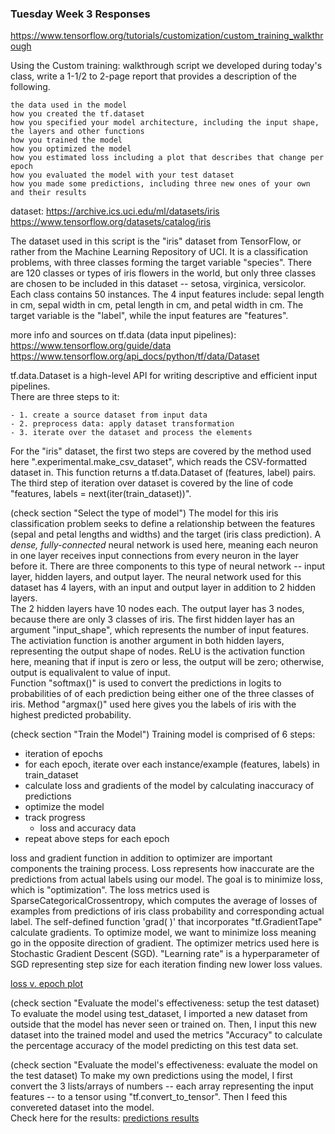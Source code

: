### Tuesday Week 3 Responses

https://www.tensorflow.org/tutorials/customization/custom_training_walkthrough

Using the Custom training: walkthrough 
script we developed during today's class, write a 1-1/2 to 2-page 
report that provides a description of the following.

    the data used in the model
    how you created the tf.dataset
    how you specified your model architecture, including the input shape, the layers and other functions
    how you trained the model
    how you optimized the model
    how you estimated loss including a plot that describes that change per epoch
    how you evaluated the model with your test dataset
    how you made some predictions, including three new ones of your own and their results

dataset: 
https://archive.ics.uci.edu/ml/datasets/iris
https://www.tensorflow.org/datasets/catalog/iris

The dataset used in this script is the "iris" dataset from TensorFlow, or rather from the Machine Learning Repository
of UCI.  It is a classification problems, with three classes forming the target variable "species".
There are 120 classes or types of iris flowers in the world, but only three classes are chosen to be included in this dataset
-- setosa, virginica, versicolor.  Each class contains 50 instances.  The 4 input features include: 
sepal length in cm, sepal width in cm, petal length in cm, and petal width in cm.  The target variable is the "label", while the input features
are "features".



more info and sources on tf.data (data input pipelines): 
https://www.tensorflow.org/guide/data
https://www.tensorflow.org/api_docs/python/tf/data/Dataset

tf.data.Dataset is a high-level API for writing descriptive and efficient input pipelines.  
There are three steps to it:

    - 1. create a source dataset from input data
    - 2. preprocess data: apply dataset transformation
    - 3. iterate over the dataset and process the elements
For the "iris" dataset, the first two steps are covered by the method used here ".experimental.make_csv_dataset", 
which reads the CSV-formatted dataset in.  This function returns a tf.data.Dataset of (features, label) pairs.  
The third step of iteration over dataset is covered by the line of code "features, labels = next(iter(train_dataset))".


(check section "Select the type of model")
The model for this iris classification problem seeks to define a relationship between the features (sepal and petal lengths and widths)
and the target (iris class prediction).  A *dense, fully-connected* neural network is used here, meaning each neuron in 
one layer receives input connections from every neuron in the layer before it.  There are three components to this type of 
neural network -- input layer, hidden layers, and output layer.
The neural network used for this dataset has 4 layers, with an input and output layer in addition to 2 hidden layers.  
The 2 hidden layers have 10 nodes each.  The output layer has 3 nodes, because there are only 3 classes of iris.  The first hidden
layer has an argument "input_shape", which represents the number of input features.  The activiation function is another argument
in both hidden layers, representing the output shape of nodes.  ReLU is the activation function here, meaning that if input is zero or less, the output will be zero; 
otherwise, output is equalivalent to value of input.  
Function "softmax()" is used to convert the predictions in logits to probabilities of of each prediction being either one of the three classes of iris.
Method "argmax()" used here gives you the labels of iris with the highest predicted probability.

(check section "Train the Model")
Training model is comprised of 6 steps:
- iteration of epochs
- for each epoch, iterate over each instance/example (features, labels) in train_dataset
- calculate loss and gradients of the model by calculating inaccuracy of predictions
- optimize the model
- track progress
    - loss and accuracy data
- repeat above steps for each epoch

loss and gradient function in addition to optimizer are important components the training process.
Loss represents how inaccurate are the predictions from actual labels using our model.  The goal is to minimize loss, which is 
"optimization".  The loss metrics used is SparseCategoricalCrossentropy, which computes the average of losses of examples from predictions
of iris class probability and corresponding actual label.  The self-defined function 'grad( )' that incorporates "tf.GradientTape" calculate gradients.
To optimize model, we want to minimize loss meaning go in the opposite direction of gradient.
The optimizer metrics used here is Stochastic Gradient Descent (SGD).  "Learning rate" is a hyperparameter of SGD representing
step size for each iteration finding new lower loss values.

[loss v. epoch plot](tue3_images.md)

(check section "Evaluate the model's effectiveness: setup the test dataset)
To evaluate the model using test_dataset, I imported a new dataset from outside that the model has never seen or trained on.
Then, I input this new dataset into the trained model and used the metrics "Accuracy" to calculate the percentage accuracy of the model predicting
on this test data set.

(check section "Evaluate the model's effectiveness: evaluate the model on the test dataset)
To make my own predictions using the model, I first convert the 3 lists/arrays of numbers -- each array representing the input features -- to a tensor
using "tf.convert_to_tensor".  Then I feed this convereted dataset into the model.  
Check here for the results: [predictions results](tue3_images.md)














